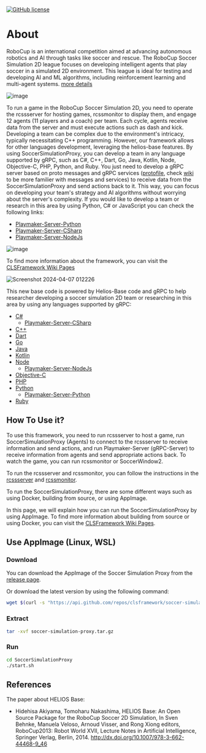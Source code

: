 [![GitHub license](https://img.shields.io/github/license/helios-base/helios-base)](https://github.com/helios-base/helios-base/blob/master/LISENCE)

# About
RoboCup is an international competition aimed at advancing autonomous robotics and AI through tasks like soccer and rescue. The RoboCup Soccer Simulation 2D league focuses on developing intelligent agents that play soccer in a simulated 2D environment. This league is ideal for testing and developing AI and ML algorithms, including reinforcement learning and multi-agent systems. [more details](https://github.com/CLSFramework/cross-language-soccer-framework/wiki/Definitions)

![image](https://github.com/Cross-Language-Soccer-Framework/cross-language-soccer-framework/assets/25696836/7b0b1d49-7001-479c-889f-46a96a8802c4)


To run a game in the RoboCup Soccer Simulation 2D, you need to operate the rcssserver for hosting games, rcssmonitor to display them, and engage 12 agents (11 players and a coach) per team. Each cycle, agents receive data from the server and must execute actions such as dash and kick. Developing a team can be complex due to the environment's intricacy, typically necessitating C++ programming. However, our framework allows for other languages development, leveraging the helios-base features. By using SoccerSimulationProxy, you can develop a team in any language supported by gRPC, such as C#, C++, Dart, Go, Java, Kotlin, Node, Objective-C, PHP, Python, and Ruby. You just need to develop a gRPC server based on proto messages and gRPC services ([protofile](https://github.com/CLSFramework/soccer-simulation-proxy/blob/master/grpc/protos/service.proto), check [wiki](https://github.com/CLSFramework/cross-language-soccer-framework/wiki/Protobuf) to be more familier with messages and services) to receive data from the SoccerSimulationProxy and send actions back to it. This way, you can focus on developing your team's strategy and AI algorithms without worrying about the server's complexity. If you would like to develop a team or research in this area by using Python, C# or JavaScript you can check the following links:
- [Playmaker-Server-Python](https://github.com/CLSFramework/playmaker-server-python)
- [Playmaker-Server-CSharp](https://github.com/CLSFramework/playmaker-server-csharp)
- [Playmaker-Server-NodeJs](https://github.com/CLSFramework/playmaker-server-nodejs)

![image](https://github.com/Cross-Language-Soccer-Framework/cross-language-soccer-framework/assets/25696836/d152797b-53f0-490f-a8dd-b8c0ef667317)

To find more information about the framework, you can visit the [CLSFramework Wiki Pages](https://github.com/CLSFramework/cross-language-soccer-framework/wiki)


![Screenshot 2024-04-07 012226](https://github.com/Cyrus2D/SoccerSimulationProxy/assets/25696836/abb24e0c-61b9-497d-926f-941d1c90e2ee)

This new base code is powered by Helios-Base code and gRPC to help researcher developing a soccer simulation 2D team or researching in this area by using any languages supported by gRPC: 
 - [C#](https://grpc.io/docs/languages/csharp/) 
   - [Playmaker-Server-CSharp](https://github.com/CLSFramework/playmaker-server-csharp)
 - [C++](https://grpc.io/docs/languages/cpp/)
 - [Dart](https://grpc.io/docs/languages/dart/)
 - [Go](https://grpc.io/docs/languages/go/)
 - [Java](https://grpc.io/docs/languages/java/)
 - [Kotlin](https://grpc.io/docs/languages/kotlin/)
 - [Node](https://grpc.io/docs/languages/node/)
   - [Playmaker-Server-NodeJs](https://github.com/CLSFramework/playmaker-server-nodejs)
 - [Objective-C](https://grpc.io/docs/languages/objective-c/)
 - [PHP](https://grpc.io/docs/languages/php/)
 - [Python](https://grpc.io/docs/languages/python/)
   - [Playmaker-Server-Python](https://github.com/CLSFramework/playmaker-server-python)
 - [Ruby](https://grpc.io/docs/languages/ruby/)

## How To Use it?

To use this framework, you need to run rcssserver to host a game, run SoccerSimulationProxy (Agents) to connect to the rcssserver to receive information and send actions, and run Playmaker-Server (gRPC-Server) to receive information from agents and send appropriate actions back. To watch the game, you can run rcssmonitor or SoccerWindow2.

To run the rcssserver and rcssmonitor, you can follow the instructions in the [rcssserver](https://github.com/CLSFramework/cross-language-soccer-framework/wiki/RoboCup-Soccer-Simulation-Server) and [rcssmonitor](https://github.com/CLSFramework/cross-language-soccer-framework/wiki/Soccer-Simulation-Monitor).

To run the SoccerSimulationProxy, there are some different ways such as using Docker, building from source, or using AppImage.

In this page, we will explain how you can run the SoccerSimulationProxy by using AppImage. To find more information about building from source or using Docker, you can visit the [CLSFramework Wiki Pages](https://github.com/CLSFramework/cross-language-soccer-framework/wiki/Soccer-Simulation-Proxy).

## Use AppImage (Linux, WSL)

### Download
You can download the AppImage of the Soccer Simulation Proxy from the [release page](https://github.com/CLSFramework/soccer-simulation-proxy/releases).

Or download the latest version by using the following command:
```bash
wget $(curl -s "https://api.github.com/repos/clsframework/soccer-simulation-proxy/releases/latest" | grep -oP '"browser_download_url": "\K[^"]*' | grep "soccer-simulation-proxy.tar.gz")
```

### Extract
```bash
tar -xvf soccer-simulation-proxy.tar.gz
```

### Run
```bash
cd SoccerSimulationProxy
./start.sh
```

## References

The paper about HELIOS Base:
- Hidehisa Akiyama, Tomoharu Nakashima, HELIOS Base: An Open Source
Package for the RoboCup Soccer 2D Simulation, In Sven Behnke, Manuela
Veloso, Arnoud Visser, and Rong Xiong editors, RoboCup2013: Robot
World XVII, Lecture Notes in Artificial Intelligence, Springer Verlag,
Berlin, 2014. http://dx.doi.org/10.1007/978-3-662-44468-9_46
